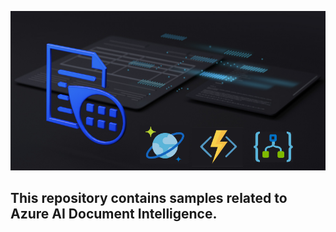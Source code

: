 ![Azure AI Document Intelligence](src/document-analyzer/images/document-analyzer.png)
## This repository contains samples related to Azure AI Document Intelligence.